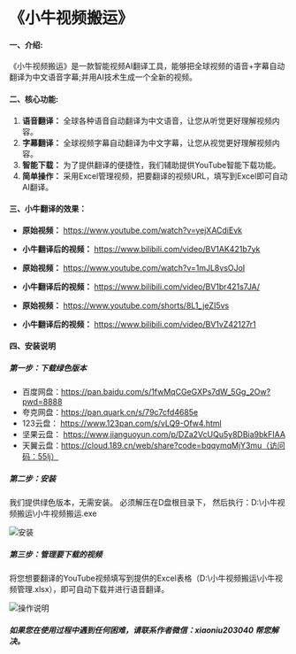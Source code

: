 # 《小牛视频搬运》
#### 一、介绍:

《小牛视频搬运》是一款智能视频AI翻译工具，能够把全球视频的语音+字幕自动翻译为中文语音字幕;并用AI技术生成一个全新的视频。

#### 二、核心功能:
1. **语音翻译：** 全球各种语音自动翻译为中文语音，让您从听觉更好理解视频内容。
2. **字幕翻译：** 全球视频字幕自动翻译为中文字幕，让您从视觉更好理解视频内容。
3. **智能下载：** 为了提供翻译的便捷性，我们辅助提供YouTube智能下载功能。
4. **简单操作：** 采用Excel管理视频，把要翻译的视频URL，填写到Excel即可自动AI翻译。



#### 三、小牛翻译的效果：
- **原始视频：**  https://www.youtube.com/watch?v=yejXACdiEvk 
- **小牛翻译后的视频：**  https://www.bilibili.com/video/BV1AK421b7yk

- **原始视频：**  https://www.youtube.com/watch?v=1mJL8vsOJoI
- **小牛翻译后的视频：**  https://www.bilibili.com/video/BV1br421s7JA/

- **原始视频：**  https://www.youtube.com/shorts/8L1_jeZI5vs
- **小牛翻译后的视频：**  https://www.bilibili.com/video/BV1vZ42127r1




#### 四、安装说明
##### 第一步：下载绿色版本
- 百度网盘：https://pan.baidu.com/s/1fwMqCGeGXPs7dW_5Gg_2Ow?pwd=8888
- 夸克网盘：https://pan.quark.cn/s/79c7cfd4685e
- 123云盘： https://www.123pan.com/s/vLQ9-Ofw4.html
- 坚果云盘：  https://www.jianguoyun.com/p/DZa2VcUQu5y8DBia9bkFIAA
- 天翼云盘：https://cloud.189.cn/web/share?code=bqqymqMjY3mu（访问码：55lj）

##### 第二步：安装
我们提供绿色版本，无需安装。
必须解压在D盘根目录下，
然后执行：D:\小牛视频搬运\小牛视频搬运.exe

![安装](https://github.com/agan-j/xiaoniu/blob/main/a.png)

##### 第三步：管理要下载的视频
将您想要翻译的YouTube视频填写到提供的Excel表格（D:\小牛视频搬运\小牛视频管理.xlsx），即可自动下载并进行语音翻译。

![操作说明](imageai.png)

##### 如果您在使用过程中遇到任何困难，请联系作者微信：xiaoniu203040 帮您解决。


